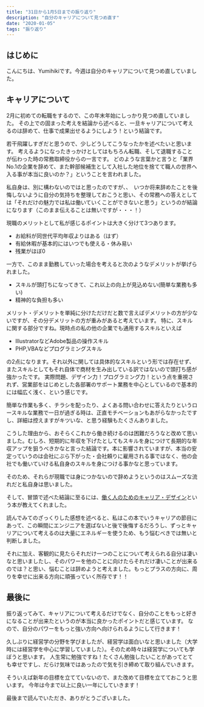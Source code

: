 ```yaml
---
title: "31日から1月5日までの振り返り"
description: "自分のキャリアについて見つめ直す"
date: "2020-01-05"
tags: "振り返り"
---
```


## はじめに

こんにちは、Yumihikiです。今週は自分のキャリアについて見つめ直していました。

## キャリアについて

2月に初めての転職をするので、この年末年始にしっかり見つめ直していました。
その上での固まった考えを結論から述べると、一旦キャリアについて考えるのは辞めて、仕事で成果出せるようにしよう！という結論です。

若干飛躍しすぎだと思うので、少しどうしてこうなったかを述べたいと思います。
考えるようになったきっかけとしてはもちろん転職、そして退職することが伝わった時の常務取締役からの一言です。
どのような言葉かと言うと「業界No.1の企業を辞めて、また幹部候補生として入社した地位を捨てて職人の世界へ入る事が本当に良いのか？」ということを言われました。

私自身は、別に構わないのではと思ったのですが、、　いつか将来辞めたことを後悔しないように自分の気持ちを整理しておこうと思い、その常務への答えとしては「それだけの魅力では私は働いていくことができないと思う」というのが結論になります（このまま伝えることは無いですが・・・！）

現職のメリットとして私が感じるポイントは大きく分けて3つあります。

- お給料が同世代平均年収よりはある（はず）
- 有給休暇が基本的にはいつでも使える・休み易い
- 残業がほぼ0

一方で、このまま勤務していった場合を考えると次のようなデメリットが挙げられました。

- スキルが頭打ちになってきて、これ以上の向上が見込めない(簡単な業務も多い)
- 精神的な負担も多い

メリット・デメリットを単純に分けただけだと数で言えばデメリットの方が少ないですが、その分デメリットの方が重みがあると考えています。
特に、スキルに関する部分ですね。現時点の私の他の企業でも通用するスキルといえば

- IllustratorなどAdobe製品の操作スキル
- PHP,VBAなどプログラミングスキル

の2点になります。それ以外に関しては具体的なスキルという形では存在せず、またスキルとしてもそれ自体で商材を生み出している訳ではないので頭打ち感が強かったです。
実際問題、デザイン力！プログラミング力！という点を重視されず、営業部をはじめとした各部署のサポート業務を中心としているので基本的には幅広く浅く、という感じです。

簡単な作業も多く、チラシを配ったり、よくある問い合わせに答えたりというロースキルな業務で一日が過ぎる時は、正直モチベーションもあがらなかったですし、詳細は控えますがキツいな、と思う経験もたくさんありました。

こうした理由から、おそらくこれから働き続けるのは困難だろうなと改めて思いました。むしろ、短期的に年収を下げたとしてもスキルを身につけて長期的な年収アップを狙うべきかなと言った結論です。本に影響されていますが、本当の安定っていうのは会社にぶら下がった・会社頼りに雇用される事ではなく、他の会社でも働いていける私自身のスキルを身につける事かなと思っています。

そのため、それらが現職では身につかないので辞めようというのはスムーズな流れだと私自身は思いました。

そして、冒頭で述べた結論に至るには、[働く人のためのキャリア・デザイン](https://www.amazon.co.jp/%E5%83%8D%E3%81%8F%E3%81%B2%E3%81%A8%E3%81%AE%E3%81%9F%E3%82%81%E3%81%AE%E3%82%AD%E3%83%A3%E3%83%AA%E3%82%A2%E3%83%BB%E3%83%87%E3%82%B6%E3%82%A4%E3%83%B3-PHP%E6%96%B0%E6%9B%B8-%E9%87%91%E4%BA%95-%E5%A3%BD%E5%AE%8F/dp/456961941X)という本が教えてくれました。

読んでみてのざっくりした感想を述べると、私はこの本でいうキャリアの節目にあって、この瞬間にエンジニアを選ばないと後で後悔するだろうし、ずっとキャリアについて考えるのは大量にエネルギーを使うため、もう悩むべきでは無いと判断しました。

それに加え、客観的に見たらそれだけ一つのことについて考えられる自分は凄いなと思いましたし、そのパワーを他のことに向けたらそれだけ凄いことが出来るのでは？と思い、悩むことは辞めようと考えました。もっとプラスの方向に、周りを幸せに出来る方向に頑張っていく所存です！！

## 最後に

振り返ってみて、キャリアについて考えるだけでなく、自分のことをもっと好きになることが出来たというのが本当に良かったポイントだと感じています。
なので、自分のパワーをもっと強い方向へ向けられるようにして行きます！

久しぶりに経営学の分野を学びましたが、経営学は面白いなと思いました（大学時には経営学を中心に学習していました）。そのため時々は経営学についても学ぼうと思います。
人生常に勉強ですね！たくさん勉強したいことがあってとても幸せですし、だらけ気味ではあったので気を引き締めて取り組んでいきます。

そういえば新年の目標を立てていないので、また改めて目標を立てておこうと思います。
今年は今まで以上に良い一年にしていきます！

最後まで読んでいただき、ありがとうございました。
